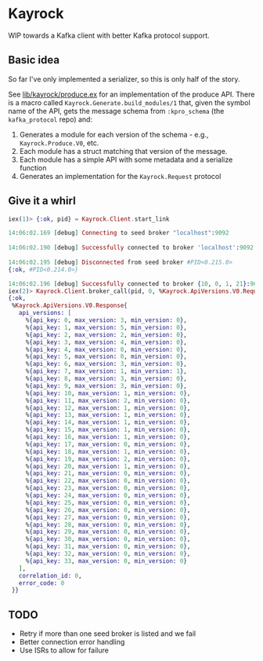 # Kayrock

WIP towards a Kafka client with better Kafka protocol support.

## Basic idea

So far I've only implemented a serializer, so this is only half of the story.

See [lib/kayrock/produce.ex](lib/kayrock/produce.ex) for an implementation of
the produce API.  There is a macro called `Kayrock.Generate.build_modules/1`
that, given the symbol name of the API, gets the message schema from
`:kpro_schema` (the `kafka_protocol` repo) and:

1. Generates a module for each version of the schema - e.g., `Kayrock.Produce.V0`, etc.
2. Each module has a struct matching that version of the message.
3. Each module has a simple API with some metadata and a serialize function
4. Generates an implementation for the `Kayrock.Request` protocol

## Give it a whirl

```elixir
iex(1)> {:ok, pid} = Kayrock.Client.start_link

14:06:02.169 [debug] Connecting to seed broker "localhost":9092
 
14:06:02.190 [debug] Successfully connected to broker 'localhost':9092 (#PID<0.215.0>)
 
14:06:02.195 [debug] Disconnected from seed broker #PID<0.215.0>
{:ok, #PID<0.214.0>}

14:06:02.196 [debug] Successfully connected to broker {10, 0, 1, 21}:9092 (#PID<0.218.0>)
iex(2)> Kayrock.Client.broker_call(pid, 0, %Kayrock.ApiVersions.V0.Request{})
{:ok,
 %Kayrock.ApiVersions.V0.Response{
   api_versions: [
     %{api_key: 0, max_version: 3, min_version: 0},
     %{api_key: 1, max_version: 5, min_version: 0},
     %{api_key: 2, max_version: 2, min_version: 0},
     %{api_key: 3, max_version: 4, min_version: 0},
     %{api_key: 4, max_version: 0, min_version: 0},
     %{api_key: 5, max_version: 0, min_version: 0},
     %{api_key: 6, max_version: 3, min_version: 0},
     %{api_key: 7, max_version: 1, min_version: 1},
     %{api_key: 8, max_version: 3, min_version: 0},
     %{api_key: 9, max_version: 3, min_version: 0},
     %{api_key: 10, max_version: 1, min_version: 0},
     %{api_key: 11, max_version: 2, min_version: 0},
     %{api_key: 12, max_version: 1, min_version: 0},
     %{api_key: 13, max_version: 1, min_version: 0},
     %{api_key: 14, max_version: 1, min_version: 0},
     %{api_key: 15, max_version: 1, min_version: 0},
     %{api_key: 16, max_version: 1, min_version: 0},
     %{api_key: 17, max_version: 0, min_version: 0},
     %{api_key: 18, max_version: 1, min_version: 0},
     %{api_key: 19, max_version: 2, min_version: 0},
     %{api_key: 20, max_version: 1, min_version: 0},
     %{api_key: 21, max_version: 0, min_version: 0},
     %{api_key: 22, max_version: 0, min_version: 0},
     %{api_key: 23, max_version: 0, min_version: 0},
     %{api_key: 24, max_version: 0, min_version: 0},
     %{api_key: 25, max_version: 0, min_version: 0},
     %{api_key: 26, max_version: 0, min_version: 0},
     %{api_key: 27, max_version: 0, min_version: 0},
     %{api_key: 28, max_version: 0, min_version: 0},
     %{api_key: 29, max_version: 0, min_version: 0},
     %{api_key: 30, max_version: 0, min_version: 0},
     %{api_key: 31, max_version: 0, min_version: 0},
     %{api_key: 32, max_version: 0, min_version: 0},
     %{api_key: 33, max_version: 0, min_version: 0}
   ],
   correlation_id: 0,
   error_code: 0
 }}
 ```

 ## TODO

 * Retry if more than one seed broker is listed and we fail
 * Better connection error handling
 * Use ISRs to allow for failure
